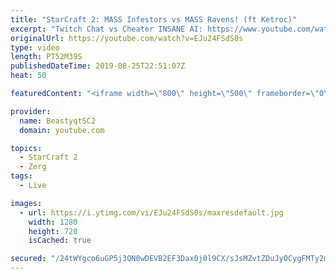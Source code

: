 ```yaml
---
title: "StarCraft 2: MASS Infestors vs MASS Ravens! (ft Ketroc)"
excerpt: "Twitch Chat vs Cheater INSANE AI: https://www.youtube.com/watch?v=qxeUsyW569g  Welcome to a BRAND NEW Series on the StarCraft ladder! This challenege is called \"Infestors to GM,\" where I play Mass Infestors and try to get to Grandmaster! I am allowing myself to make Queens as well, but other than that,"
originalUrl: https://youtube.com/watch?v=EJu24FSdS0s
type: video
length: PT52M39S
publishedDateTime: 2019-08-25T22:51:07Z
heat: 50

featuredContent: "<iframe width=\"800\" height=\"500\" frameborder=\"0\" src=\"https://www.youtube.com/embed/EJu24FSdS0s\" allow=\"accelerometer; autoplay; encrypted-media; gyroscope; picture-in-picture\" allowfullscreen></iframe>"

provider:
  name: BeastyqtSC2
  domain: youtube.com

topics:
  - StarCraft 2
  - Zerg
tags:
  - Live

images:
  - url: https://i.ytimg.com/vi/EJu24FSdS0s/maxresdefault.jpg
    width: 1280
    height: 720
    isCached: true

secured: "/24tWYgco6uGP5j3QN0wDEVB2EF3Dax0j0l9CX/sJsMZvtZDuJyOCygFMTy2mKZ3LcUShGYwbhKrV2mxI3XDkb/zukO7LqfimHd6RaaKrDLJL0LYgZ3n8ux/GEV2G3/XvLepykwLYWnn/UrveLYCVQGGcLXtu3mkTiL2JwHHhYe9uhogILZ7TEbA0stMkWQiKYozWlyi5RDdHYKaD22DSySPpJSaHK5k1cHID6EMXx/xBkLnJ3y4mG+0uEL17ss2NicCVP89m6Zti5dxSg55HLPIcFkZnK6nTSOTuZYiwiZdLZEdilColM4EO/2ESvCUhoz+Bej5OsoB0O/Ily+Ll+pWymbFMmFmjxyVU7Ob8kRsh0NvC7aslwcp5/uXZN8I42InzmKlAdI/p2UBMsK1gNGhyk3h3AEqvomAPHgcVdE=;qXGPoIuFbAOu2W2IxSA6Fw=="
---
```


